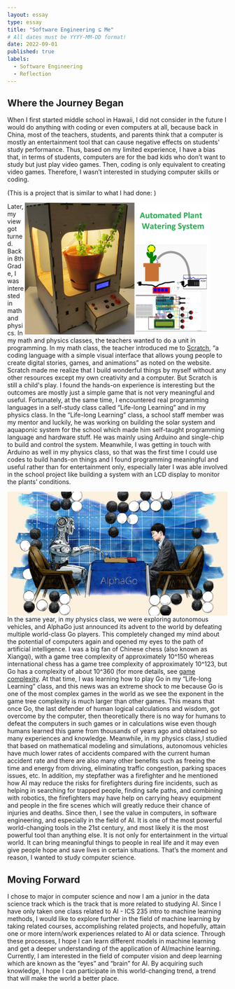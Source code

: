 ```yaml
---
layout: essay
type: essay
title: "Software Engineering ⊆ Me"
# All dates must be YYYY-MM-DD format!
date: 2022-09-01
published: true
labels:
  - Software Engineering
  - Reflection
---
```





## Where the Journey Began

When I first started middle school in Hawaii, I did not consider in the future I would do anything with coding or even computers at all, because back in China, most of the teachers, students, and parents think that a computer is mostly an entertainment tool that can cause negative effects on students' study performance. Thus, based on my limited experience, I have a bias that, in terms of students, computers are for the bad kids who don’t want to study but just play video games. Then, coding is only equivalent to creating video games. Therefore, I wasn’t interested in studying computer skills or coding.

(This is a project that is similar to what I had done: )

<figure>
  <img width="600px"
       align="right"
       class="rounded float-start pe-4"
       img src="../img/essays/arduino_project.png"/>
</figure>

Later, my view got turned. Back in 8th Grade, I was interested in math and physics. In my math and physics classes, the teachers wanted to do a unit in programming. In my math class, the teacher introduced me to [Scratch](https://scratch.mit.edu/about), “a coding language with a simple visual interface that allows young people to create digital stories, games, and animations” as noted on the website. Scratch made me realize that I build wonderful things by myself without any other resources except my own creativity and a computer. But Scratch is still a child's play. I found the hands-on experience is interesting but the outcomes are mostly just a simple game that is not very meaningful and useful. Fortunately, at the same time, I encountered real programming languages in a self-study class called “Life-long Learning” and in my physics class. In the “Life-long Learning” class, a school staff member was my mentor and luckily, he was working on building the solar system and aquaponic system for the school which made him self-taught programming language and hardware stuff. He was mainly using Arduino and single-chip to build and control the system. Meanwhile, I was getting in touch with Arduino as well in my physics class, so that was the first time I could use codes to build hands-on things and I found programming meaningful and useful rather than for entertainment only, especially later I was able involved in the school project like building a system with an LCD display to monitor the plants’ conditions. 

 <img width="700px" class="rounded float-start pe-4" align="right" src="../img/essays/alpha_go.png">
 
In the same year, in my physics class, we were exploring autonomous vehicles, and AlphaGo just announced its advent to the world by defeating multiple world-class Go players. This completely changed my mind about the potential of computers again and opened my eyes to the path of artificial intelligence. I was a big fan of Chinese chess (also known as Xiangqi), with a game tree complexity of approximately 10^150 whereas international chess has a game tree complexity of approximately 10^123, but Go has a complexity of about 10^360 (for more details, see [game complexity](https://en.wikipedia.org/wiki/Game_complexity#Complexities_of_some_well-known_games). At that time, I was learning how to play Go in my “Life-long Learning” class, and this news was an extreme shock to me because Go is one of the most complex games in the world as we see the exponent in the game tree complexity is much larger than other games. This means that once Go, the last defender of human logical calculations and wisdom, got overcome by the computer, then theoretically there is no way for humans to defeat the computers in such games or in calculations wise even though humans learned this game from thousands of years ago and obtained so many experiences and knowledge. Meanwhile, in my physics class,I studied that based on mathematical modeling and simulations, autonomous vehicles have much lower rates of accidents compared with the current human accident rate and there are also many other benefits such as freeing the time and energy from driving, eliminating traffic congestion, parking spaces issues, etc. In addition, my stepfather was a firefighter and he mentioned how AI may reduce the risks for firefighters during fire incidents, such as helping in searching for trapped people, finding safe paths, and combining with robotics, the firefighters may have help on carrying heavy equipment and people in the fire scenes which will greatly reduce their chance of injuries and deaths. Since then, I see the value in computers, in software engineering, and especially in the field of AI. It is one of the most powerful world-changing tools in the 21st century, and most likely it is the most powerful tool than anything else. It is not only for entertainment in the virtual world. It can bring meaningful things to people in real life and it may even give people hope and save lives in certain situations. That’s the moment and reason, I wanted to study computer science.


## Moving Forward

I chose to major in computer science and now I am a junior in the data science track which is the track that is more related to studying AI. Since I have only taken one class related to AI - ICS 235 intro to machine learning methods, I would like to explore further in the field of machine learning by taking related courses, accomplishing related projects, and hopefully, attain one or more intern/work experiences related to AI or data science. Through these processes, I hope I can learn different models in machine learning and get a deeper understanding of the application of AI/machine learning. Currently, I am interested in the field of computer vision and deep learning which are known as the “eyes” and “brain” for AI. By acquiring such knowledge, I hope I can participate in this world-changing trend, a trend that will make the world a better place.

